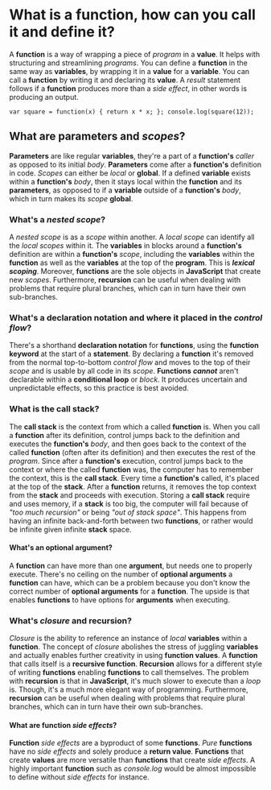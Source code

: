 # What is a **function**, how can you call it and define it?

A **function** is a way of wrapping a piece of _program_ in a **value**. It helps with structuring and streamlining _programs_. You can define a **function** in the same way as **variables**, by wrapping it in a **value** for a **variable**. You can call a **function** by writing it and declaring its **value**. A _result_ statement follows if a **function** produces more than a _side effect_, in other words is producing an output.

`var square = function(x) { return x * x; }; console.log(square(12));`

## What are **parameters** and _scopes_?

**Parameters** are like regular **variables**, they're a part of a **function's** _caller_ as opposed to its initial _body_. **Parameters** come after a **function's** definition in code. _Scopes_ can either be _local_ or **global**. If a defined **variable** exists within a **function's** _body_, then it stays local within the **function** and its **parameters**, as opposed to if a **variable** outside of a **function's** _body_, which in turn makes its _scope_ **global**.

### What's a _nested scope_?

A _nested scope_ is as a _scope_ within another. A _local scope_ can identify all the _local scopes_ within it. The **variables** in blocks around a **function's** definition are within a **function's** _scope_, including the **variables** within the **function** as well as the **variables** at the top of the **program**. This is **_lexical scoping_**. Moreover, **functions** are the sole objects in **JavaScript** that create new _scopes_. Furthermore, **recursion** can be useful when dealing with problems that require plural branches, which can in turn have their own sub-branches.

### What's a **declaration notation** and where it placed in the _control flow_?

There's a shorthand **declaration notation** for **functions**, using the **function keyword** at the start of a **statement**. By declaring a **function** it's removed from the normal top-to-bottom _control flow_ and moves to the top of their _scope_ and is usable by all code in its _scope_. **Functions** **_cannot_** aren't declarable within a **conditional loop** or _block_. It produces uncertain and unpredictable effects, so this practice is best avoided.

### What is the **call stack**?

The **call stack** is the context from which a called **function** is. When you call a **function** after its definition, control jumps back to the definition and executes the **function's** _body_, and then goes back to the context of the called **function** (often after its definition) and then executes the rest of the _program_. Since after a **function's** execution, control jumps back to the context or where the called **function** was, the computer has to remember the context, this is the **call stack**. Every time a **function's** called, it's placed at the top of the **stack**. After a **function** returns, it removes the top context from the **stack** and proceeds with execution. Storing a **call stack** require and uses memory, if a **stack** is too big, the computer will fail because of _"too much recursion"_ or being _"out of stack space"_. This happens from having an infinite back-and-forth between two **functions**, or rather would be infinite given infinite **stack** space.

#### What's an **optional argument**?

A **function** can have more than one **argument**, but needs one to properly execute. There's no ceiling on the number of **optional arguments** a **function** can have, which can be a problem because you don't know the correct number of **optional arguments** for a **function**. The upside is that enables **functions** to have options for **arguments** when executing.

### What's _closure_ and **recursion**?

_Closure_ is the ability to reference an instance of _local_ **variables** within a **function**. The concept of _closure_ abolishes the stress of juggling **variables** and actually enables further creativity in using **function values**. A **function** that calls itself is a **recursive function**. **Recursion** allows for a different style of writing **functions** enabling **functions** to call themselves. The problem with **recursion** is that in **JavaScript**, it's much slower to execute than a _loop_ is. Though, it's a much more elegant way of programming. Furthermore, **recursion** can be useful when dealing with problems that require plural branches, which can in turn have their own sub-branches.

#### What are **function** _side effects_?

**Function** _side effects_ are a byproduct of some **functions**. _Pure_ **functions** have no _side effects_ and solely produce a **return value**. **Functions** that create **values** are more versatile than **functions** that create _side effects_. A highly important **function** such as _console.log_ would be almost impossible to define without _side effects_ for instance.
